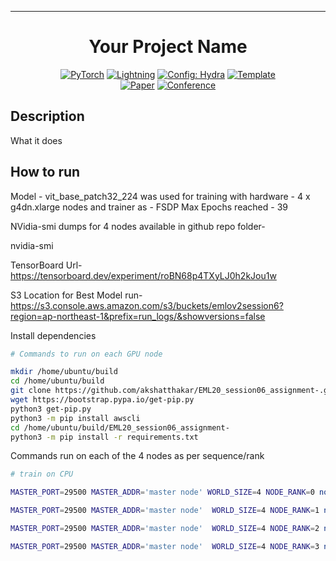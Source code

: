 

______________________________________________________________________

<div align="center">

# Your Project Name

<a href="https://pytorch.org/get-started/locally/"><img alt="PyTorch" src="https://img.shields.io/badge/PyTorch-ee4c2c?logo=pytorch&logoColor=white"></a>
<a href="https://pytorchlightning.ai/"><img alt="Lightning" src="https://img.shields.io/badge/-Lightning-792ee5?logo=pytorchlightning&logoColor=white"></a>
<a href="https://hydra.cc/"><img alt="Config: Hydra" src="https://img.shields.io/badge/Config-Hydra-89b8cd"></a>
<a href="https://github.com/ashleve/lightning-hydra-template"><img alt="Template" src="https://img.shields.io/badge/-Lightning--Hydra--Template-017F2F?style=flat&logo=github&labelColor=gray"></a><br>
[![Paper](http://img.shields.io/badge/paper-arxiv.1001.2234-B31B1B.svg)](https://www.nature.com/articles/nature14539)
[![Conference](http://img.shields.io/badge/AnyConference-year-4b44ce.svg)](https://papers.nips.cc/paper/2020)

</div>

## Description

What it does

## How to run

Model - vit_base_patch32_224 was used for training with hardware - 4 x g4dn.xlarge nodes and trainer as - FSDP
Max Epochs reached - 39

NVidia-smi dumps for 4 nodes available in github repo folder-

nvidia-smi


TensorBoard Url-
https://tensorboard.dev/experiment/roBN68p4TXyLJ0h2kJou1w

S3 Location for Best Model run-
https://s3.console.aws.amazon.com/s3/buckets/emlov2session6?region=ap-northeast-1&prefix=run_logs/&showversions=false

Install dependencies

```bash
# Commands to run on each GPU node

mkdir /home/ubuntu/build
cd /home/ubuntu/build
git clone https://github.com/akshatthakar/EML20_session06_assignment-.git
wget https://bootstrap.pypa.io/get-pip.py
python3 get-pip.py
python3 -m pip install awscli
cd /home/ubuntu/build/EML20_session06_assignment-
python3 -m pip install -r requirements.txt


```
Commands run on each of the 4 nodes as per sequence/rank

```bash
# train on CPU

MASTER_PORT=29500 MASTER_ADDR='master node' WORLD_SIZE=4 NODE_RANK=0 nohup python3 src/train.py experiment=cifar trainer=fsdp trainer.devices=1 trainer.num_nodes=4 &

MASTER_PORT=29500 MASTER_ADDR='master node'  WORLD_SIZE=4 NODE_RANK=1 nohup python3 src/train.py experiment=cifar trainer=fsdp trainer.devices=1 trainer.num_nodes=4 &

MASTER_PORT=29500 MASTER_ADDR='master node'  WORLD_SIZE=4 NODE_RANK=2 nohup python3 src/train.py experiment=cifar trainer=fsdp trainer.devices=1 trainer.num_nodes=4 &

MASTER_PORT=29500 MASTER_ADDR='master node'  WORLD_SIZE=4 NODE_RANK=3 nohup python3 src/train.py experiment=cifar trainer=fsdp trainer.devices=1 trainer.num_nodes=4 &


```

